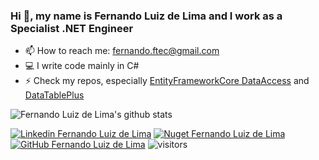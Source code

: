 ### Hi 👋, my name is Fernando Luiz de Lima and I work as a Specialist .NET Engineer

- 📫 How to reach me: fernando.ftec@gmail.com
- 💻 I write code mainly in C#
- ⚡ Check my repos, especially [EntityFrameworkCore DataAccess](https://github.com/ffernandolima/ef-core-data-access) and [DataTablePlus](https://github.com/ffernandolima/data-table-plus)

![Fernando Luiz de Lima's github stats](https://github-readme-stats.vercel.app/api?username=ffernandolima&count_private=true&theme=vue&show_icons=true)

[![Linkedin Fernando Luiz de Lima](https://img.shields.io/badge/-Fernando%20Luiz%20de%20Lima-blue?style=flat-square&logo=Linkedin&logoColor=white&link=https://www.linkedin.com/in/fernando-luiz-lima/)](https://www.linkedin.com/in/fernando-luiz-lima/)
[![Nuget Fernando Luiz de Lima](https://img.shields.io/badge/-fernando.lima-blue?style=flat-square&logo=nuget&logoColor=white&link=https://www.nuget.org/profiles/fernando.lima/)](https://www.nuget.org/profiles/fernando.lima/)
[![GitHub Fernando Luiz de Lima](https://img.shields.io/github/followers/ffernandolima?label=follow&style=social)](https://github.com/ffernandolima)
![visitors](https://visitor-badge.glitch.me/badge?page_id=ffernandolima)
